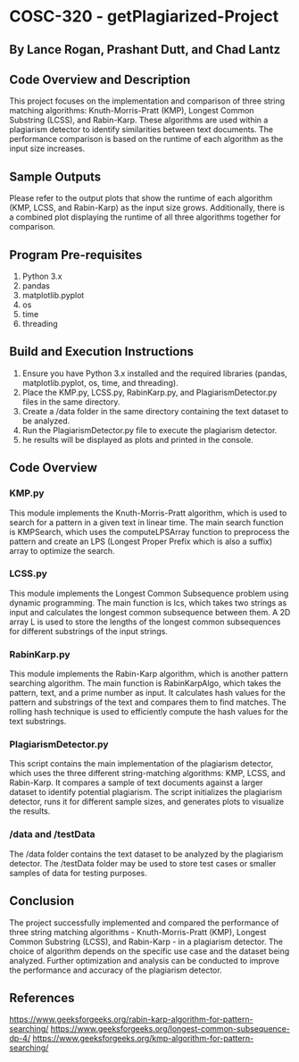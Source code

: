 # COSC-320 - getPlagiarized-Project
## By Lance Rogan, Prashant Dutt, and Chad Lantz

## Code Overview and Description
This project focuses on the implementation and comparison of three string matching algorithms: Knuth-Morris-Pratt (KMP), Longest Common Substring (LCSS), and Rabin-Karp. These algorithms are used within a plagiarism detector to identify similarities between text documents. The performance comparison is based on the runtime of each algorithm as the input size increases.

## Sample Outputs
Please refer to the output plots that show the runtime of each algorithm (KMP, LCSS, and Rabin-Karp) as the input size grows. Additionally, there is a combined plot displaying the runtime of all three algorithms together for comparison.

## Program Pre-requisites
1. Python 3.x
2. pandas
3. matplotlib.pyplot
4. os
5. time
6. threading

## Build and Execution Instructions
1. Ensure you have Python 3.x installed and the required libraries (pandas, matplotlib.pyplot, os, time, and threading).
2. Place the KMP.py, LCSS.py, RabinKarp.py, and PlagiarismDetector.py files in the same directory.
3. Create a /data folder in the same directory containing the text dataset to be analyzed.
4. Run the PlagiarismDetector.py file to execute the plagiarism detector.
5. he results will be displayed as plots and printed in the console.

## Code Overview
### KMP.py
This module implements the Knuth-Morris-Pratt algorithm, which is used to search for a pattern in a given text in linear time. The main search function is KMPSearch, which uses the computeLPSArray function to preprocess the pattern and create an LPS (Longest Proper Prefix which is also a suffix) array to optimize the search.
### LCSS.py
This module implements the Longest Common Subsequence problem using dynamic programming. The main function is lcs, which takes two strings as input and calculates the longest common subsequence between them. A 2D array L is used to store the lengths of the longest common subsequences for different substrings of the input strings.
### RabinKarp.py
This module implements the Rabin-Karp algorithm, which is another pattern searching algorithm. The main function is RabinKarpAlgo, which takes the pattern, text, and a prime number as input. It calculates hash values for the pattern and substrings of the text and compares them to find matches. The rolling hash technique is used to efficiently compute the hash values for the text substrings.

### PlagiarismDetector.py
This script contains the main implementation of the plagiarism detector, which uses the three different string-matching algorithms: KMP, LCSS, and Rabin-Karp. It compares a sample of text documents against a larger dataset to identify potential plagiarism. The script initializes the plagiarism detector, runs it for different sample sizes, and generates plots to visualize the results.

### /data and /testData
The /data folder contains the text dataset to be analyzed by the plagiarism detector. The /testData folder may be used to store test cases or smaller samples of data for testing purposes.

## Conclusion
The project successfully implemented and compared the performance of three string matching algorithms - Knuth-Morris-Pratt (KMP), Longest Common Substring (LCSS), and Rabin-Karp - in a plagiarism detector. The choice of algorithm depends on the specific use case and the dataset being analyzed. Further optimization and analysis can be conducted to improve the performance and accuracy of the plagiarism detector.

## References
https://www.geeksforgeeks.org/rabin-karp-algorithm-for-pattern-searching/
https://www.geeksforgeeks.org/longest-common-subsequence-dp-4/
https://www.geeksforgeeks.org/kmp-algorithm-for-pattern-searching/
